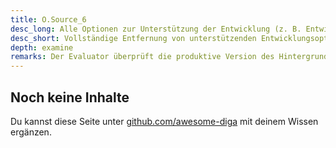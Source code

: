 ```yaml
---
title: O.Source_6
desc_long: Alle Optionen zur Unterstützung der Entwicklung (z. B. Entwickler-URLs, Testmethoden, Überreste von Debugmechanismen etc.) MÜSSEN in der Produktiv-Version vollständig entfernt sein.
desc_short: Vollständige Entfernung von unterstützenden Entwicklungsoptionen und Debugmechanismen in der Produktiv-Version.
depth: examine
remarks: Der Evaluator überprüft die produktive Version des Hintergrundsystems auf Rückstände von Optionen zur Unterstützung der Entwicklung sowie Rückstände von Zeichenketten, Debugmechanismen und Debuginformationen.
---
```


## Noch keine Inhalte

Du kannst diese Seite unter [github.com/awesome-diga](https://github.com/awesome-diga/tr-faq) mit deinem Wissen ergänzen.
